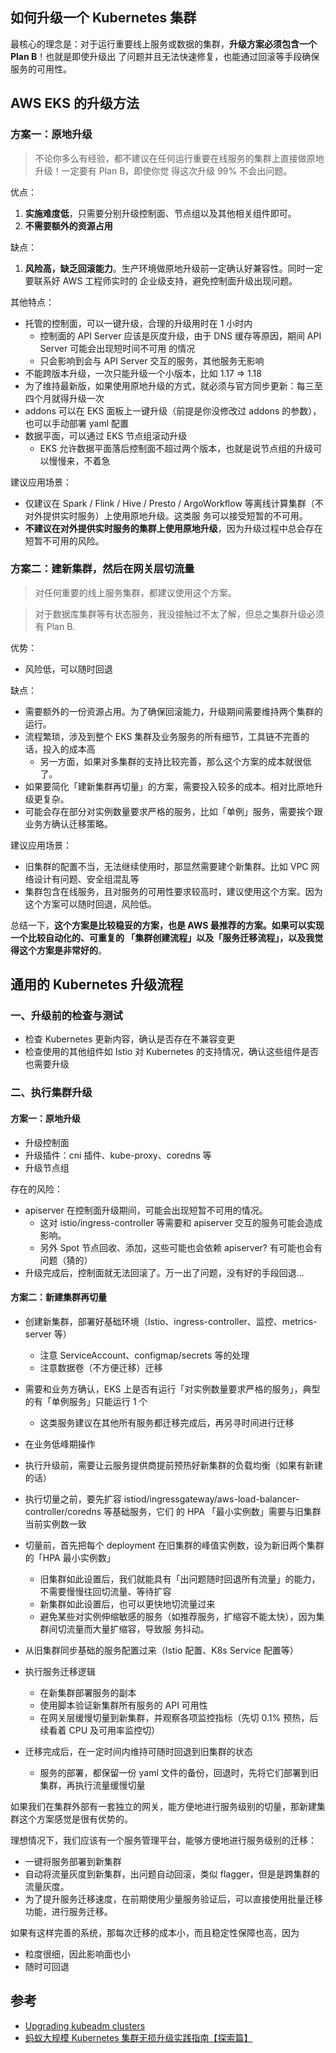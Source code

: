 ## 如何升级一个 Kubernetes 集群

最核心的理念是：对于运行重要线上服务或数据的集群，**升级方案必须包含一个 Plan B**！也就是即使升级出
了问题并且无法快速修复，也能通过回滚等手段确保服务的可用性。

## AWS EKS 的升级方法

### 方案一：原地升级

> 不论你多么有经验，都不建议在任何运行重要在线服务的集群上直接做原地升级！一定要有 Plan B，即使你觉
> 得这次升级 99% 不会出问题。

优点：

1. **实施难度低**，只需要分别升级控制面、节点组以及其他相关组件即可。
2. **不需要额外的资源占用**

缺点：

1. **风险高，缺乏回滚能力**。生产环境做原地升级前一定确认好兼容性。同时一定要联系好 AWS 工程师实时的
   企业级支持，避免控制面升级出现问题。

其他特点：

- 托管的控制面，可以一键升级，合理的升级用时在 1 小时内
  - 控制面的 API Server 应该是灰度升级，由于 DNS 缓存等原因，期间 API Server 可能会出现短时间不可用
    的情况
  - 只会影响到会与 API Server 交互的服务，其他服务无影响
- 不能跨版本升级，一次只能升级一个小版本，比如 1.17 => 1.18
- 为了维持最新版，如果使用原地升级的方式，就必须与官方同步更新：每三至四个月就得升级一次
- addons 可以在 EKS 面板上一键升级（前提是你没修改过 addons 的参数），也可以手动部署 yaml 配置
- 数据平面，可以通过 EKS 节点组滚动升级
  - EKS 允许数据平面落后控制面不超过两个版本，也就是说节点组的升级可以慢慢来，不着急

建议应用场景：

- 仅建议在 Spark / Flink / Hive / Presto / ArgoWorkflow 等离线计算集群（不对外提供实时服务）上使用原地升级。这类服
  务可以接受短暂的不可用。
- **不建议在对外提供实时服务的集群上使用原地升级**，因为升级过程中总会存在短暂不可用的风险。

### 方案二：建新集群，然后在网关层切流量

> 对任何重要的线上服务集群，都建议使用这个方案。

> 对于数据库集群等有状态服务，我没接触过不太了解，但总之集群升级必须有 Plan B.

优势：

- 风险低，可以随时回退

缺点：

- 需要额外的一份资源占用。为了确保回滚能力，升级期间需要维持两个集群的运行。
- 流程繁琐，涉及到整个 EKS 集群及业务服务的所有细节，工具链不完善的话，投入的成本高
  - 另一方面，如果对多集群的支持比较完善，那么这个方案的成本就很低了。
- 如果要简化「建新集群再切量」的方案，需要投入较多的成本。相对比原地升级更复杂。
- 可能会存在部分对实例数量要求严格的服务，比如「单例」服务，需要挨个跟业务方确认迁移策略。

建议应用场景：

- 旧集群的配置不当，无法继续使用时，那显然需要建个新集群。比如 VPC 网络设计有问题、安全组混乱等
- 集群包含在线服务，且对服务的可用性要求较高时，建议使用这个方案。因为这个方案可以随时回退，风险低。

总结一下，**这个方案是比较稳妥的方案，也是 AWS 最推荐的方案。如果可以实现一个比较自动化的、可重复的
「集群创建流程」以及「服务迁移流程」，以及我觉得这个方案是非常好的**。

## 通用的 Kubernetes 升级流程

### 一、升级前的检查与测试

- 检查 Kubernetes 更新内容，确认是否存在不兼容变更
- 检查使用的其他组件如 Istio 对 Kubernetes 的支持情况，确认这些组件是否也需要升级

### 二、执行集群升级

#### 方案一：原地升级

- 升级控制面
- 升级插件：cni 插件、kube-proxy、coredns 等
- 升级节点组

存在的风险：

- apiserver 在控制面升级期间，可能会出现短暂不可用的情况。
  - 这对 istio/ingress-controller 等需要和 apiserver 交互的服务可能会造成影响。
  - 另外 Spot 节点回收、添加，这些可能也会依赖 apiserver? 有可能也会有问题（猜的）
- 升级完成后，控制面就无法回滚了。万一出了问题，没有好的手段回退...

#### 方案二：新建集群再切量

- 创建新集群，部署好基础环境（Istio、ingress-controller、监控、metrics-server 等）
  - 注意 ServiceAccount、configmap/secrets 等的处理
  - 注意数据卷（不方便迁移）迁移
- 需要和业务方确认，EKS 上是否有运行「对实例数量要求严格的服务」，典型的有「单例服务」只能运行 1 个
  - 这类服务建议在其他所有服务都迁移完成后，再另寻时间进行迁移
- 在业务低峰期操作
- 执行升级前，需要让云服务提供商提前预热好新集群的负载均衡（如果有新建的话）
- 执行切量之前，要先扩容 istiod/ingressgateway/aws-load-balancer-controller/coredns 等基础服务，它们
  的 HPA 「最小实例数」需要与旧集群当前实例数一致
- 切量前，首先把每个 deployment 在旧集群的峰值实例数，设为新旧两个集群的「HPA 最小实例数」

  - 旧集群如此设置后，我们就能具有「出问题随时回退所有流量」的能力，不需要慢慢往回切流量、等待扩容
  - 新集群如此设置后，也可以更快地切流量过来
  - 避免某些对实例伸缩敏感的服务（如推荐服务，扩缩容不能太快），因为集群间切流量而大量扩缩容，导致服
    务抖动。

- 从旧集群同步基础的服务配置过来（Istio 配置、K8s Service 配置等）
- 执行服务迁移逻辑
  - 在新集群部署服务的副本
  - 使用脚本验证新集群所有服务的 API 可用性
  - 在网关层缓慢切量到新集群，并观察各项监控指标（先切 0.1% 预热，后续看着 CPU 及可用率监控切）
- 迁移完成后，在一定时间内维持可随时回退到旧集群的状态
  - 服务的部署，都保留一份 yaml 文件的备份，回退时，先将它们部署到旧集群，再执行流量缓慢切量

如果我们在集群外部有一套独立的网关，能方便地进行服务级别的切量，那新建集群这个方案感觉是很有优势的。

理想情况下，我们应该有一个服务管理平台，能够方便地进行服务级别的迁移：

- 一键将服务部署到新集群
- 自动将流量灰度到新集群，出问题自动回滚，类似 flagger，但是是跨集群的流量灰度。
- 为了提升服务迁移速度，在前期使用少量服务验证后，可以直接使用批量迁移功能，进行服务迁移。

如果有这样完善的系统，那每次迁移的成本小，而且稳定性保障也高，因为

- 粒度很细，因此影响面也小
- 随时可回退

## 参考

- [Upgrading kubeadm clusters](https://kubernetes.io/docs/tasks/administer-cluster/kubeadm/kubeadm-upgrade/)
- [蚂蚁大规模 Kubernetes 集群无损升级实践指南【探索篇】](https://mp.weixin.qq.com/s/aB4CXC4P8F1q5LrE8mEBDg)
